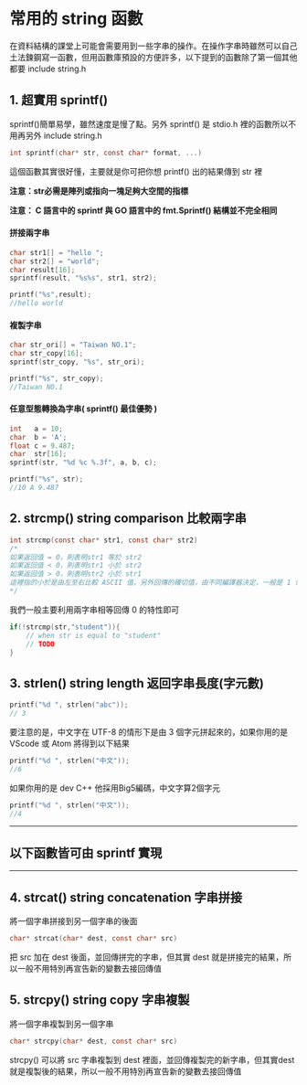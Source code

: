 # 常用的 string 函數
在資料結構的課堂上可能會需要用到一些字串的操作。在操作字串時雖然可以自己土法鍊鋼寫一函數，但用函數庫預設的方便許多，以下提到的函數除了第一個其他都要 include string.h

## 1. 超實用 sprintf()
sprintf()簡單易學，雖然速度是慢了點。另外 sprintf() 是 stdio.h 裡的函數所以不用再另外 include string.h

```c
int sprintf(char* str, const char* format, ...)
```

這個函數其實很好懂，主要就是你可把你想 printf() 出的結果傳到 str 裡

**注意：str必需是陣列或指向一塊足夠大空間的指標**

**注意： C 語言中的 sprintf 與 GO 語言中的 fmt.Sprintf() 結構並不完全相同**

#### 拼接兩字串
```c
char str1[] = "hello ";
char str2[] = "world";
char result[16];
sprintf(result, "%s%s", str1, str2);

printf("%s",result);
//hello world
```

#### 複製字串
```c
char str_ori[] = "Taiwan NO.1";
char str_copy[16];
sprintf(str_copy, "%s", str_ori);

printf("%s", str_copy);
//Taiwan NO.1
```

#### 任意型態轉換為字串( sprintf() 最佳優勢 )
```c
int   a = 10;
char  b = 'A';
float c = 9.487;
char  str[16];
sprintf(str, "%d %c %.3f", a, b, c);

printf("%s", str);
//10 A 9.487
```

## 2. strcmp() string comparison 比較兩字串
```c
int strcmp(const char* str1, const char* str2)
/*
如果返回值 = 0，則表明str1 等於 str2
如果返回值 < 0，則表明str1 小於 str2
如果返回值 > 0，則表明str2 小於 str1
這裡指的小於是由左至右比較 ASCII 值，另外回傳的確切值，由不同編譯器決定，一般是 1 或 -1
*/
```

我們一般主要利用兩字串相等回傳 0 的特性即可

```c
if(!strcmp(str,"student")){
    // when str is equal to "student"
    // TODO
}
```

## 3. strlen() string length 返回字串長度(字元數)
```c
printf("%d ", strlen("abc"));
// 3
```

要注意的是，中文字在 UTF-8 的情形下是由 3 個字元拼起來的，如果你用的是 VScode 或 Atom 將得到以下結果

```c
printf("%d ", strlen("中文"));
//6
```

如果你用的是 dev C++ 他採用Big5編碼，中文字算2個字元

```c
printf("%d ", strlen("中文"));
//4
```

---
## 以下函數皆可由 sprintf 實現
---

## 4. strcat() string concatenation 字串拼接
將一個字串拼接到另一個字串的後面
```c
char* strcat(char* dest, const char* src)
```

把 src 加在 dest 後面，並回傳拼完的字串，但其實 dest 就是拼接完的結果，所以一般不用特別再宣告新的變數去接回傳值

## 5. strcpy() string copy 字串複製
將一個字串複製到另一個字串
```c
char* strcpy(char* dest, const char* src)
```
strcpy() 可以將 src 字串複製到 dest 裡面，並回傳複製完的新字串，但其實dest就是複製後的結果，所以一般不用特別再宣告新的變數去接回傳值
